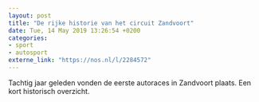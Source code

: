 ```yaml
---
layout: post
title: "De rijke historie van het circuit Zandvoort"
date: Tue, 14 May 2019 13:26:54 +0200
categories: 
- sport 
- autosport 
externe_link: "https://nos.nl/l/2284572"
---
```


Tachtig jaar geleden vonden de eerste autoraces in Zandvoort plaats. Een kort historisch overzicht.
